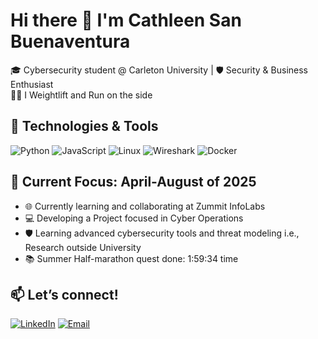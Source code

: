 # Hi there 👋 I'm Cathleen San Buenaventura

🎓 Cybersecurity student @ Carleton University | 🛡️ Security & Business Enthusiast  
🏃‍♂️ I Weightlift and Run on the side

## 🔧 Technologies & Tools
![Python](https://img.shields.io/badge/-Python-333333?style=flat&logo=python)
![JavaScript](https://img.shields.io/badge/-JavaScript-333333?style=flat&logo=javascript)
![Linux](https://img.shields.io/badge/-Linux-333333?style=flat&logo=linux)
![Wireshark](https://img.shields.io/badge/-Wireshark-333333?style=flat&logo=wireshark)
![Docker](https://img.shields.io/badge/-Docker-333333?style=flat&logo=docker)

## 📌 Current Focus: April-August of 2025
- 🌐 Currently learning and collaborating at Zummit InfoLabs
- 💻 Developing a Project focused in Cyber Operations
- 🛡️ Learning advanced cybersecurity tools and threat modeling i.e., Research outside University
- 📚 Summer Half-marathon quest done: 1:59:34 time

## 📫 Let’s connect!
[![LinkedIn](https://img.shields.io/badge/-LinkedIn-0A66C2?style=flat&logo=linkedin&logoColor=white)](https://linkedin.com/in/your-profile](https://www.linkedin.com/in/cathleen-san-buenaventura-42468121b/))
[![Email](https://img.shields.io/badge/-Email-D14836?style=flat&logo=gmail&logoColor=white)](sanbuenaventuracathleen@gmail.com)
